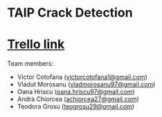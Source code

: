 # TAIP Crack Detection

# [Trello link](https://trello.com/b/3FpD3QBY/taip-crack-detection)

Team members:
* Victor Cotofana (victorcotofana1@gmail.com)
* Vladut Morosanu (vladmorosanu97@gmail.com)
* Oana Hriscu (oana.hriscu97@gmail.com)
* Andra Chiorcea (achiorcea27@gmail.com)
* Teodora Grosu (teogrosu29@gmail.com)
